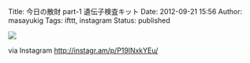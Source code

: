 Title: 今日の散財 part-1 遺伝子検査キット
Date: 2012-09-21 15:56
Author: masayukig
Tags: ifttt, instagram
Status: published

<div>

![](http://distilleryimage2.s3.amazonaws.com/cf3c3bc2040411e2a57122000a1cf722_7.jpg)
<div>

via Instagram <http://instagr.am/p/P19lNxkYEu/>

</div>

</div>
